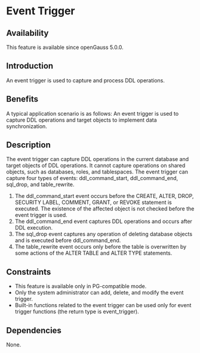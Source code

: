 # Event Trigger<a name="EN-US_TOPIC_0000001562654497"></a>

## Availability<a name="section15414320604715"></a>

This feature is available since openGauss 5.0.0.


## Introduction<a name="section740615433477"></a>

An event trigger is used to capture and process DDL operations.

## Benefits<a name="section1067215172372"></a>

A typical application scenario is as follows: An event trigger is used to capture DDL operations and target objects to implement data synchronization.

## Description<a name="section1017916314374"></a>

The event trigger can capture DDL operations in the current database and target objects of DDL operations. It cannot capture operations on shared objects, such as databases, roles, and tablespaces.
The event trigger can capture four types of events: ddl\_command\_start, ddl\_command\_end, sql\_drop, and table\_rewrite.
1. The ddl\_command\_start event occurs before the CREATE, ALTER, DROP, SECURITY LABEL, COMMENT, GRANT, or REVOKE statement is executed. The existence of the affected object is not checked before the event trigger is used.
2. The ddl\_command\_end event captures DDL operations and occurs after DDL execution.
3. The sql\_drop event captures any operation of deleting database objects and is executed before ddl\_command\_end.
4. The table\_rewrite event occurs only before the table is overwritten by some actions of the ALTER TABLE and ALTER TYPE statements.
   

## Constraints<a name="section1694165712371"></a>

- This feature is available only in PG-compatible mode.
- Only the system administrator can add, delete, and modify the event trigger.
- Built-in functions related to the event trigger can be used only for event trigger functions (the return type is event\_trigger).

## Dependencies

None.
